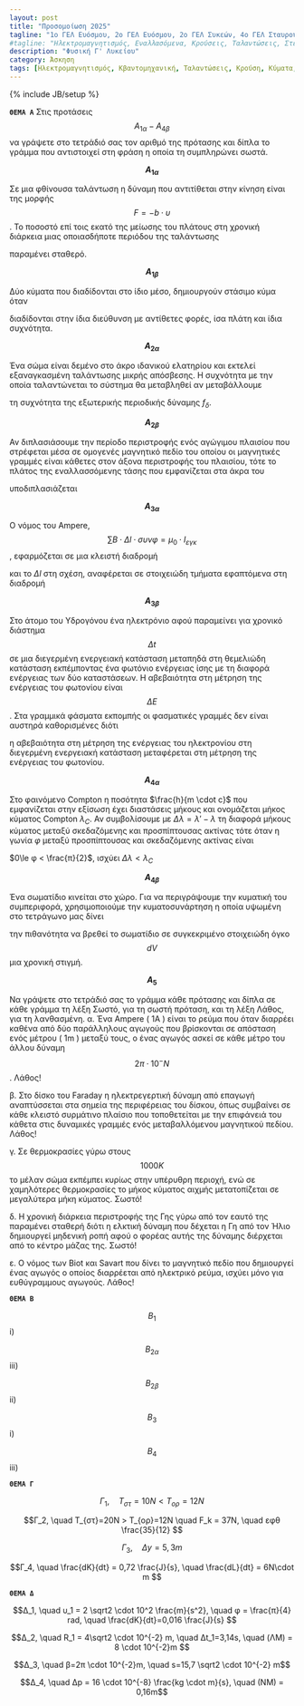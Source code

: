 ```yaml
---
layout: post
title: "Προσομοίωση 2025"
tagline: "1ο ΓΕΛ Ευόσμου, 2ο ΓΕΛ Ευόσμου, 2ο ΓΕΛ Συκεών, 4ο ΓΕΛ Σταυρούπολης, 27o ΓΕΛ Θεσσαλονίκης, Αμερικάνικη Γεωργική Σχολή, Ελληνικό Κολέγιο Θεσσαλονίκης, Εσπερινό Γυμνάσιο με Λυκειακές τάξεις Κω, Πειραματικό Σχολείο Πανεπιστημίου Θεσσαλονίκης, "
#tagline: "Ηλεκτρομαγνητισμός, Εναλλασόμενα, Κρούσεις, Ταλαντώσεις, Στερεό, Κβαντομηχανική, Κύματα"
description: "Φυσική Γ' Λυκείου"
category: Άσκηση
tags: [Ηλεκτρομαγνητισμός, Κβαντομηχανική, Ταλαντώσεις, Κρούση, Κύματα, Στερεό]
---
```

{% include JB/setup %}



<style type='text/css'>
ol {<!--  w w w.  j  a  v  a  2s.c om-->
font-family: sans-serif;
list-style-type: lower-greek;
}
</style>


**`ΘΕΜΑ A`**
Στις προτάσεις $$Α_{1α}-Α_{4β}$$ να γράψετε στο τετράδιό σας τον αριθμό της πρότασης και
δίπλα το γράμμα που αντιστοιχεί στη φράση η οποία τη συμπληρώνει σωστά.

**$$A_{1α}$$** 

Σε μια φθίνουσα ταλάντωση η δύναμη που αντιτίθεται στην κίνηση είναι της μορφής $$F=-b\cdot υ$$. Το ποσοστό επί τοις εκατό της μείωσης του πλάτους στη χρονική διάρκεια μιας οποιασδήποτε περιόδου της ταλάντωσης

παραμένει σταθερό.


**$$A_{1β}$$** 

Δύο κύματα που διαδίδονται στο ίδιο μέσο, δημιουργούν στάσιμο κύμα όταν

διαδίδονται στην ίδια διεύθυνση με αντίθετες φορές, ίσα πλάτη και ίδια συχνότητα.



**$$A_{2α}$$** 

Ένα σώμα είναι δεμένο στο άκρο ιδανικού ελατηρίου και εκτελεί εξαναγκασμένη ταλάντωσης μικρής απόσβεσης. Η συχνότητα με την οποία ταλαντώνεται το σύστημα θα μεταβληθεί αν μεταβάλλουμε

τη συχνότητα της εξωτερικής περιοδικής δύναμης $f_δ$.

**$$A_{2β}$$** 

Αν διπλασιάσουμε την περίοδο περιστροφής ενός αγώγιμου πλαισίου που στρέφεται μέσα σε ομογενές μαγνητικό πεδίο του οποίου οι μαγνητικές γραμμές είναι κάθετες στον άξονα περιστροφής του πλαισίου, τότε το πλάτος της εναλλασσόμενης τάσης που εμφανίζεται στα άκρα του 

υποδιπλασιάζεται

**$$A_{3α}$$** 


Ο νόμος του Ampere, $$\sum B \cdot Δl \cdot συνφ=μ_0 \cdot I_{εγκ}$$, εφαρμόζεται σε μια κλειστή διαδρομή 


και το $Δl$ στη σχέση, αναφέρεται σε στοιχειώδη τμήματα εφαπτόμενα στη διαδρομή

**$$A_{3β}$$** 

Στο άτομο του Υδρογόνου ένα ηλεκτρόνιο αφού παραμείνει για χρονικό διάστημα $$Δt$$ σε μια διεγερμένη ενεργειακή κατάσταση μεταπηδά στη θεμελιώδη κατάσταση εκπέμποντας ένα φωτόνιο ενέργειας ίσης με τη διαφορά ενέργειας των δύο καταστάσεων. Η αβεβαιότητα στη μέτρηση της ενέργειας του φωτονίου είναι $$ΔE$$. Στα γραμμικά φάσματα εκπομπής οι φασματικές γραμμές δεν είναι αυστηρά καθορισμένες διότι

η αβεβαιότητα στη μέτρηση της ενέργειας του ηλεκτρονίου στη διεγερμένη ενεργειακή κατάσταση μεταφέρεται στη μέτρηση της ενέργειας του φωτονίου.  


**$$A_{4α}$$** 


Στο φαινόμενο Compton η ποσότητα $\frac{h}{m \cdot c}$ που εμφανίζεται στην εξίσωση έχει διαστάσεις μήκους και ονομάζεται μήκος κύματος Compton $λ_C$. Αν συμβολίσουμε με $Δλ=λ'-λ$ τη διαφορά μήκους κύματος μεταξύ σκεδαζόμενης και προσπίπτουσας ακτίνας τότε όταν η γωνία $φ$ μεταξύ προσπίπτουσας και σκεδαζόμενης ακτίνας είναι

$0\le φ < \frac{π}{2}$, ισχύει $Δλ<λ_C$

**$$A_{4β}$$** 

Ένα σωματίδιο κινείται στο χώρο. Για να περιγράψουμε την κυματική του συμπεριφορά, χρησιμοποιούμε την κυματοσυνάρτηση η οποία υψωμένη στο τετράγωνο μας δίνει

την πιθανότητα να βρεθεί το σωματίδιο σε συγκεκριμένο στοιχειώδη όγκο $$dV$$ μια χρονική στιγμή.


**$$Α_5$$** 

Να γράψετε στο τετράδιό σας το γράμμα κάθε πρότασης και δίπλα σε κάθε γράμμα τη λέξη Σωστό, για τη σωστή πρόταση, και τη λέξη Λάθος, για τη λανθασμένη.
α. Ένα Ampere ( 1A ) είναι το ρεύμα που όταν διαρρέει καθένα από δύο παράλληλους αγωγούς που βρίσκονται σε απόσταση ενός μέτρου ( 1m ) μεταξύ τους, ο ένας αγωγός ασκεί σε κάθε μέτρο του άλλου δύναμη $$2π \cdot 10^{-} N$$. Λάθος!


β. Στο δίσκο του Faraday η ηλεκτρεγερτική δύναμη από επαγωγή αναπτύσσεται στα σημεία της περιφέρειας του δίσκου, όπως συμβαίνει σε κάθε κλειστό συρμάτινο πλαίσιο που τοποθετείται με την επιφάνειά του κάθετα στις
δυναμικές γραμμές ενός μεταβαλλόμενου μαγνητικού πεδίου. Λάθος!

γ. Σε θερμοκρασίες γύρω στους $$1000 Κ$$ το μέλαν σώμα εκπέμπει κυρίως στην υπέρυθρη περιοχή, ενώ σε χαμηλότερες θερμοκρασίες το μήκος κύματος αιχμής μετατοπίζεται σε μεγαλύτερα μήκη κύματος. Σωστό!

δ. Η χρονική διάρκεια περιστροφής της Γης γύρω από τον εαυτό της παραμένει σταθερή διότι η ελκτική δύναμη που δέχεται η Γη από τον Ήλιο δημιουργεί μηδενική ροπή αφού ο φορέας αυτής της δύναμης διέρχεται από το κέντρο μάζας της. Σωστό!

ε. Ο νόμος των Biot και Savart που δίνει το μαγνητικό πεδίο που δημιουργεί ένας αγωγός ο οποίος διαρρέεται από ηλεκτρικό ρεύμα, ισχύει μόνο για ευθύγραμμους αγωγούς. Λάθος!


**`ΘΕΜΑ B`**


$$Β_1$$ i)


$$Β_{2α}$$ iii)


$$Β_{2β}$$ ii)


$$Β_3$$ i)


$$Β_4$$ iii)



**`ΘΕΜΑ Γ`**

$$Γ_1, \quad Τ_{στ}=10Ν < T_{ορ}=12Ν$$

$$Γ_2, \quad Τ_{στ}=20Ν > T_{ορ}=12Ν \quad F_k = 37N, \quad εφθ \frac{35}{12} $$

$$Γ_3, \quad Δy=5,3m$$

$$Γ_4, \quad \frac{dK}{dt} = 0,72 \frac{J}{s}, \quad \frac{dL}{dt} = 6N\cdot m $$



**`ΘΕΜΑ Δ`**

$$Δ_1, \quad υ_1 = 2 \sqrt2 \cdot 10^2 \frac{m}{s^2}, \quad φ = \frac{π}{4} rad, \quad \frac{dK}{dt}=0,016 \frac{J}{s} $$

$$Δ_2, \quad R_1 = 4\sqrt2 \cdot 10^{-2} m, \quad Δt_1=3,14s, \quad (ΛΜ) = 8 \cdot 10^{-2}m $$

$$Δ_3, \quad β=2π \cdot 10^{-2}m, \quad s=15,7 \sqrt2 \cdot 10^{-2} m$$

$$Δ_4, \quad Δp = 16 \cdot 10^{-8} \frac{kg \cdot m}{s}, \quad (NM) = 0,16m$$

